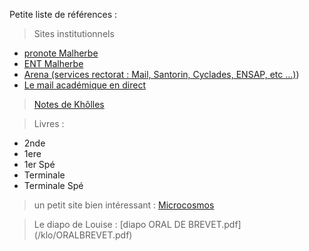 Petite liste de références :

> Sites institutionnels

- [pronote Malherbe](https://0140013n.index-education.net/pronote/?login=true)
- [ENT Malherbe](https://ent.l-educdenormandie.fr/auth/login#/)
- [Arena (services rectorat : Mail, Santorin, Cyclades, ENSAP, etc ...)](https://extranet.ac-normandie.fr/monintranet/))
- [Le mail académique en direct](https://webmail.ac-normandie.fr/)

> [Notes de Khôlles](https://cahier-de-prepa.fr/mpsi2-malherbe/)

> Livres :

- 2nde
- 1ere
- 1er Spé
- Terminale
- Terminale Spé

> un petit site bien intéressant :
> [Microcosmos](https://mucosmos.github.io/)

> Le diapo de Louise : [diapo ORAL DE BREVET.pdf] (/klo/ORALBREVET.pdf)
>
> 
